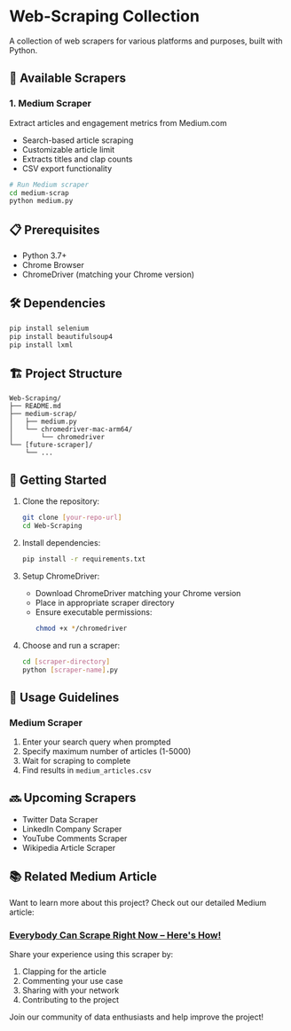 # Web-Scraping Collection

A collection of web scrapers for various platforms and purposes, built with Python.

## 🚀 Available Scrapers

### 1. Medium Scraper

Extract articles and engagement metrics from Medium.com

- Search-based article scraping
- Customizable article limit
- Extracts titles and clap counts
- CSV export functionality

```bash
# Run Medium scraper
cd medium-scrap
python medium.py
```

## 📋 Prerequisites

- Python 3.7+
- Chrome Browser
- ChromeDriver (matching your Chrome version)

## 🛠 Dependencies

```bash
pip install selenium
pip install beautifulsoup4
pip install lxml
```

## 🏗 Project Structure

```
Web-Scraping/
├── README.md
├── medium-scrap/
│   ├── medium.py
│   └── chromedriver-mac-arm64/
│       └── chromedriver
└── [future-scraper]/
    └── ...
```

## 🚦 Getting Started

1. Clone the repository:

   ```bash
   git clone [your-repo-url]
   cd Web-Scraping
   ```

2. Install dependencies:

   ```bash
   pip install -r requirements.txt
   ```

3. Setup ChromeDriver:

   - Download ChromeDriver matching your Chrome version
   - Place in appropriate scraper directory
   - Ensure executable permissions:
     ```bash
     chmod +x */chromedriver
     ```

4. Choose and run a scraper:
   ```bash
   cd [scraper-directory]
   python [scraper-name].py
   ```

## 📝 Usage Guidelines

### Medium Scraper

1. Enter your search query when prompted
2. Specify maximum number of articles (1-5000)
3. Wait for scraping to complete
4. Find results in `medium_articles.csv`

## 🔜 Upcoming Scrapers

- Twitter Data Scraper
- LinkedIn Company Scraper
- YouTube Comments Scraper
- Wikipedia Article Scraper

## 📚 Related Medium Article

Want to learn more about this project? Check out our detailed Medium article:

### [Everybody Can Scrape Right Now – Here's How!](your-medium-link)

Share your experience using this scraper by:

1. Clapping for the article
2. Commenting your use case
3. Sharing with your network
4. Contributing to the project

Join our community of data enthusiasts and help improve the project!

